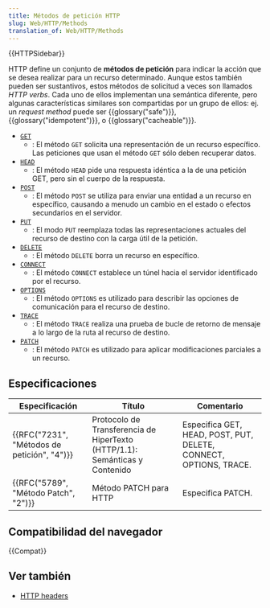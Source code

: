 ```yaml
---
title: Métodos de petición HTTP
slug: Web/HTTP/Methods
translation_of: Web/HTTP/Methods
---
```


{{HTTPSidebar}}

HTTP define un conjunto de **métodos de petición** para indicar la acción que se desea realizar para un recurso determinado. Aunque estos también pueden ser sustantivos, estos métodos de solicitud a veces son llamados _HTTP verbs_. Cada uno de ellos implementan una semántica diferente, pero algunas características similares son compartidas por un grupo de ellos: ej. un _request method_ puede ser {{glossary("safe")}}, {{glossary("idempotent")}}, o {{glossary("cacheable")}}.

- [`GET`](/es/docs/Web/HTTP/Methods/GET)
  - : El método `GET` solicita una representación de un recurso específico. Las peticiones que usan el método `GET` sólo deben recuperar datos.
- [`HEAD`](/es/docs/Web/HTTP/Methods/HEAD)
  - : El método `HEAD` pide una respuesta idéntica a la de una petición GET, pero sin el cuerpo de la respuesta.
- [`POST`](/es/docs/Web/HTTP/Methods/POST)
  - : El método `POST` se utiliza para enviar una entidad a un recurso en específico, causando a menudo un cambio en el estado o efectos secundarios en el servidor.
- [`PUT`](/es/docs/Web/HTTP/Methods/PUT)
  - : El modo `PUT` reemplaza todas las representaciones actuales del recurso de destino con la carga útil de la petición.
- [`DELETE`](/es/docs/Web/HTTP/Methods/DELETE)
  - : El método `DELETE` borra un recurso en específico.
- [`CONNECT`](/es/docs/Web/HTTP/Methods/CONNECT)
  - : El método `CONNECT` establece un túnel hacia el servidor identificado por el recurso.
- [`OPTIONS`](/es/docs/Web/HTTP/Methods/OPTIONS)
  - : El método `OPTIONS` es utilizado para describir las opciones de comunicación para el recurso de destino.
- [`TRACE`](/es/docs/Web/HTTP/Methods/TRACE)
  - : El método `TRACE` realiza una prueba de bucle de retorno de mensaje a lo largo de la ruta al recurso de destino.
- [`PATCH`](/es/docs/Web/HTTP/Methods/PATCH)
  - : El método `PATCH` es utilizado para aplicar modificaciones parciales a un recurso.

## Especificaciones

| Especificación                                               | Título                                                                      | Comentario                                                        |
| ------------------------------------------------------------ | --------------------------------------------------------------------------- | ----------------------------------------------------------------- |
| {{RFC("7231", "Métodos de petición", "4")}} | Protocolo de Transferencia de HiperTexto (HTTP/1.1): Semánticas y Contenido | Especifica GET, HEAD, POST, PUT, DELETE, CONNECT, OPTIONS, TRACE. |
| {{RFC("5789", "Método Patch", "2")}}             | Método PATCH para HTTP                                                      | Especifica PATCH.                                                 |

## Compatibilidad del navegador

{{Compat}}

## Ver también

- [HTTP headers](/es/docs/Web/HTTP/Headers)

